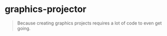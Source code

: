 # graphics-projector
> Because creating graphics projects requires a lot of code to even get
> going.
